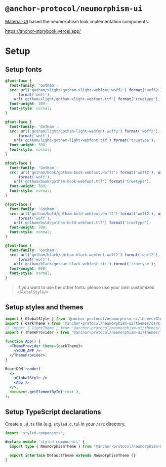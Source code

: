 # `@anchor-protocol/neumorphism-ui`

[Material-UI](https://material-ui.com/) based the neumorphism look implementation components.

<https://anchor-storybook.vercel.app/>

# Setup

## Setup fonts

```css
@font-face {
  font-family: 'Gotham';
  src: url('gotham/xlight/gotham-xlight-webfont.woff2') format('woff2'), url('gotham/xlight/gotham-xlight-webfont.woff')
      format('woff'),
    url('gotham/xlight/gotham-xlight-webfont.ttf') format('truetype');
  font-weight: 200;
  font-style: normal;
}

@font-face {
  font-family: 'Gotham';
  src: url('gotham/light/gotham-light-webfont.woff2') format('woff2'), url('gotham/light/gotham-light-webfont.woff')
      format('woff'),
    url('gotham/light/gotham-light-webfont.ttf') format('truetype');
  font-weight: 300;
  font-style: normal;
}

@font-face {
  font-family: 'Gotham';
  src: url('gotham/book/gotham-book-webfont.woff2') format('woff2'), url('gotham/book/gotham-book-webfont.woff')
      format('woff'),
    url('gotham/book/gotham-book-webfont.ttf') format('truetype');
  font-weight: 500;
  font-style: normal;
}

@font-face {
  font-family: 'Gotham';
  src: url('gotham/bold/gotham-bold-webfont.woff2') format('woff2'), url('gotham/bold/gotham-bold-webfont.woff')
      format('woff'),
    url('gotham/bold/gotham-bold-webfont.ttf') format('truetype');
  font-weight: 700;
  font-style: normal;
}

@font-face {
  font-family: 'Gotham';
  src: url('gotham/black/gotham-black-webfont.woff2') format('woff2'), url('gotham/black/gotham-black-webfont.woff')
      format('woff'),
    url('gotham/black/gotham-black-webfont.ttf') format('truetype');
  font-weight: 900;
  font-style: normal;
}
```

> If you want to use the other fonts. please use your own customized `<GlobalStyle/>`

## Setup styles and themes

```jsx
import { GlobalStyle } from '@anchor-protocol/neumorphism-ui/themes/GlobalStyle';
import { darkTheme } from '@anchor-protocol/neumorphism-ui/themes/darkTheme';
// import { lightTheme } from '@anchor-protocol/neumorphism-ui/themes/lightTheme';
import { ThemeProvider } from '@anchor-protocol/neumorphism-ui/themes/ThemeProvider';

function App() {
  <ThemeProvider theme={darkTheme}>
    <YOUR_APP />
  </ThemeProvider>;
}

ReactDOM.render(
  <>
    <GlobalStyle />
    <App />
  </>,
  document.getElementById('root'),
);
```

## Setup TypeScript declarations

Create a `.d.ts` file (e.g. `styled.d.ts`) in your `/src` directory.

```ts
import 'styled-components';

declare module 'styled-components' {
  import type { NeumorphismTheme } from '@anchor-protocol/neumorphism-ui/themes/Theme';

  export interface DefaultTheme extends NeumorphismTheme {}
}
```
